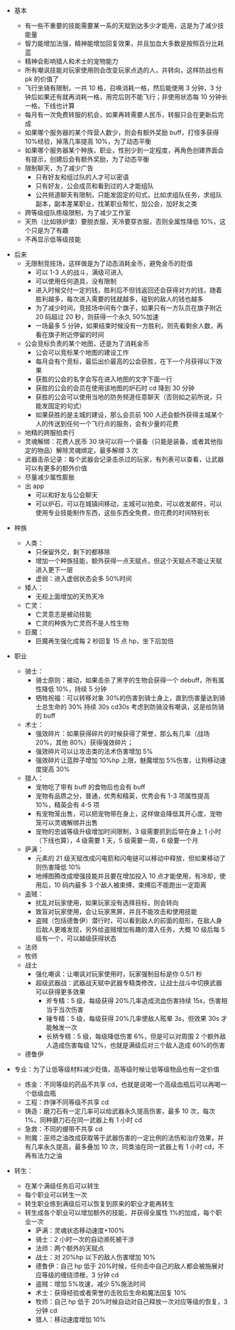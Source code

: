 -   基本

    -   有一些不重要的技能需要某一系的天赋到达多少才能用，这是为了减少技能量
    -   智力能增加法强，精神能增加回复效果，并且加血大多数是按照百分比耗蓝
    -   精神会影响猎人和术士的宠物能力
    -   所有嘲讽技能对玩家使用则会改变玩家点选的人，并转向，这样防战也有 pk 的价值了
    -   飞行坐骑有限制，一共 10 格，召唤消耗一格，然后能使用 3 分钟，3 分钟后如果还有就再消耗一格，用完后则不能飞行；非使用状态每 10 分钟长一格，下线也计算
    -   每月有一次免费转服的机会，如果再转需要人民币，转服只会在更新后完成
    -   如果哪个服务器的某个阵营人数少，则会有额外奖励 buff，打怪多获得 10%经验，掉落几率提高 10%，为了动态平衡
    -   如果哪个服务器某个种族，职业，性别少到一定程度，再角色创建界面会有提示，创建后会有额外奖励，为了动态平衡
    -   限制聊天，为了减少广告
        -   只有好友和组过队的人才可以密语
        -   只有好友，公会成员和看到过的人才能组队
        -   公共频道聊天有限制，只能发固定的句式，比如求组队任务，求组队副本，副本差某职业，找某职业帮忙，加公会，加好友之类
    -   跨等级组队练级限制，为了减少工作室
    -   天热（比如铁炉堡）要脱衣服，天冷要穿衣服，否则全属性降低 10%，这个只是为了有趣
    -   不再显示低等级技能

*   后来
    -   无限制竞技场，这样做是为了动态消耗金币，避免金币的贬值
        -   可以 1-3 人的战斗，满级可进入
        -   可以使用任何道具，没有限制
        -   进入时候交付一定的钱，胜利后不但钱返回还会获得对方的钱，随着胜利越多，每次进入需要的钱就越多，碰到的敌人的钱也越多
        -   为了减少时间，竞技场中间有个旗子，如果只有一方队员在旗子附近 20 码超过 20 秒，则获得一个永久 50%加速
        -   一场最多 5 分钟，如果结束时候没有一方胜利，则先看剩余人数，再看在旗子附近停留的时间
    -   公会竞标负责的某个地图，还是为了消耗金币
        -   公会可以竞标某个地图的建设工作
        -   每月会有个竞标，最后出价最高的公会获胜，在下一个月获得以下效果
        -   获胜的公会的名字会写在进入地图的文字下面一行
        -   获胜的公会的会员在使用该地图的炉石时 cd 降到 30 分钟
        -   获胜的公会可以使用当地的防务频道任意聊天（否则如之前所说，只能发固定的句式）
        -   如果获胜的是主城的建设，那么会员前 100 人还会额外获得主城某个人的传送到任何一个飞行点的服务，会有少量的花费
    -   地精的跨服拍卖行
    -   灵魂解绑：花费人民币 30 块可以将一个装备（只能是装备，或者其他指定的物品）解除灵魂绑定，最多解绑 3 次
    -   武器击杀记录：每个武器会记录击杀过的玩家，有列表可以查看，让武器可以有更多的额外价值
    -   尽量减少属性膨胀
    -   出 app
        -   可以和好友与公会聊天
        -   可以炉石，可以在城镇间移动，主城可以拍卖，可以收发邮件，可以使用专业技能制作东西，这些东西全免费，但花费的时间特别长

-   种族

    -   人类：
        -   只保留外交，剩下的都移除
        -   增加一个种族技能，额外获得一点天赋点，但这个天赋点不能让天赋进入更下一层
        -   虚弱：进入虚弱状态会多 50%时间
    -   矮人：
        -   无视上面增加的天热天冷
    -   亡灵：
        -   亡灵意志是被动技能
        -   亡灵的种族为亡灵而不是人性生物
    -   巨魔：
        -   巨魔再生强化成每 2 秒回复 15 点 hp，坐下后加倍

-   职业

    -   骑士：
        -   骑士原则：被动，如果击杀了黑字的生物会获得一个 debuff，所有属性降低 10%，持续 5 分钟
        -   牺牲祝福：可以转移对象 30%的伤害到骑士身上，直到伤害量达到骑士总生命的 30% 持续 30s cd30s 考虑到防骑没有嘲讽，这是给防骑的 buff
    -   术士：
        -   强效碎片：如果获得碎片的时候获得了荣誉，那么有几率（战场 20%，其他 80%）获得强效碎片；
        -   强效碎片可以让攻击类的法术伤害增加 5%
        -   强效碎片让蓝胖子增加 10%hp 上限，魅魔增加 5%伤害，让狗移动速度提高 30%
    -   猎人：
        -   宠物吃了带有 buff 的食物后也会有 buff
        -   宠物有品质之分，普通，优秀和精英，优秀会有 1-3 项属性提高 10%，精英会有 4-5 项
        -   有宠物笼出售，可以把宠物带在身上，这样做会降低其开心度，宠物笼可以灵魂解绑并出售
        -   宠物的忠诚等级升级增加时间限制，3 级需要抓到后带在身上 1 小时（下线也算），4 级需要 1 天，5 级需要一周，6 级要一个月
    -   萨满：
        -   元素的 21 级天赋改成闪电箭和闪电链可以移动中释放，但如果移动了则伤害降低 10%
        -   地缚图腾改成增强技能并且要在增加投入 10 点才能使用，有冷却，使用后，10 码内最多 3 个敌人被束缚，束缚后不能跑出一定距离
    -   盗贼：
        -   扰乱对玩家使用，如果玩家没有选择目标，则会转向
        -   致盲对玩家使用，会让玩家黑屏，并且不能攻击和使用技能
        -   盗贼（包括德鲁伊）潜行时，可以看到敌人的前面的扇形，在敌人身后敌人更难发现，另外给盗贼增加有趣的潜入任务，大概 10 级后每 5 级有一个，可以越级获得状态
    -   法师
    -   牧师
    -   战士
        -   强化嘲讽：让嘲讽对玩家使用时，玩家强制目标是你 0.5/1 秒
        -   超级武器战：武器战天赋中武器专精类修改，让战士战斗中切换武器可以获得更多效果
            -   斧专精：5 级，每级获得 20%几率造成流血伤害持续 15s，伤害相当于当次伤害
            -   锤专精：5 级，每级获得 20%几率使敌人眩晕 3s，但效果 30s 才能触发一次
            -   长柄专精：5 级，每级降低伤害 6%，但是可以对周围 2 个额外敌人造成伤害每级 12%，也就是满级后对三个敌人造成 60%的伤害
    -   德鲁伊

-   专业：为了让低等级材料减少贬值，高等级时候让低等级物品也有一定价值

    -   炼金：不同等级的药品不共享 cd，也就是说喝一个高级血瓶后可以再喝一个低级血瓶
    -   工程：炸弹不同等级不共享 cd
    -   铸造：磨刀石有一定几率可以给武器永久提高伤害，最多 10 次，每次 1%，同种磨刀石在同一武器上有 1 小时 cd
    -   急救：不同的绷带不共享 cd
    -   附魔：巫师之油改成获取等于武器伤害的一定比例的法伤和治疗效果，并有几率永久提高，最多叠加 10 次，同类油在同一武器上有 1 小时 cd，不再有法力之油

-   转生：
    -   在某个满级任务后可以转生
    -   每个职业可以转生一次
    -   转生职业练到满级后可以恢复到原来的职业才能再转生
    -   转生成各个职业可以增加额外的技能，并获得全属性 1%的加成，每个职业一次
        -   萨满：灵魂状态移动速度+100%
        -   骑士：2 小时一次的自动濒死被干涉
        -   法师：两个额外的天赋点
        -   战士：对 20%hp 以下的敌人伤害增加 10%
        -   德鲁伊：自己 hp 低于 20%时候，任何击中自己的敌人都会被施展对应等级的缠绕须根，3 分钟 cd
        -   盗贼：增加 5%攻速，减少 5%施法时间
        -   术士：获得经验或者荣誉的击败后生命和魔法回复 10%
        -   牧师：自己 hp 低于 20%时候自动对自己释放一次对应等级的恢复，3 分钟 cd
        -   猎人：移动速度增加 10%
